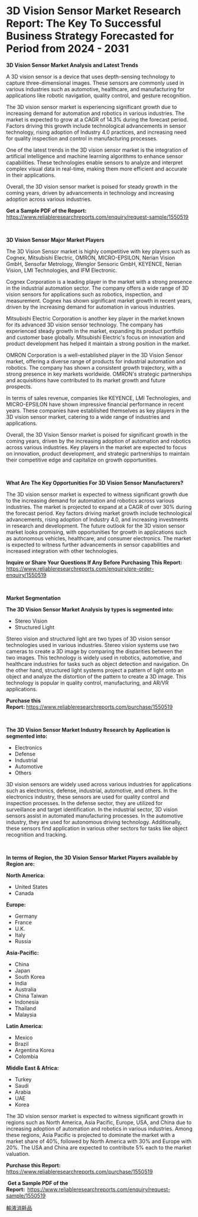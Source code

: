 <p><h1>3D Vision Sensor Market Research Report: The Key To Successful Business Strategy Forecasted for Period from 2024 - 2031</h1></p><p><strong>3D Vision Sensor Market Analysis and Latest Trends</strong></p>
<p><p>A 3D vision sensor is a device that uses depth-sensing technology to capture three-dimensional images. These sensors are commonly used in various industries such as automotive, healthcare, and manufacturing for applications like robotic navigation, quality control, and gesture recognition.</p><p>The 3D vision sensor market is experiencing significant growth due to increasing demand for automation and robotics in various industries. The market is expected to grow at a CAGR of 14.3% during the forecast period. Factors driving this growth include technological advancements in sensor technology, rising adoption of Industry 4.0 practices, and increasing need for quality inspection and control in manufacturing processes.</p><p>One of the latest trends in the 3D vision sensor market is the integration of artificial intelligence and machine learning algorithms to enhance sensor capabilities. These technologies enable sensors to analyze and interpret complex visual data in real-time, making them more efficient and accurate in their applications.</p><p>Overall, the 3D vision sensor market is poised for steady growth in the coming years, driven by advancements in technology and increasing adoption across various industries.</p></p>
<p><strong>Get a Sample PDF of the Report:&nbsp;</strong> <a href="https://www.reliableresearchreports.com/enquiry/request-sample/1550519">https://www.reliableresearchreports.com/enquiry/request-sample/1550519</a></p>
<p>&nbsp;</p>
<p><strong>3D Vision Sensor Major Market Players</strong></p>
<p><p>The 3D Vision Sensor market is highly competitive with key players such as Cognex, Mitsubishi Electric, OMRON, MICRO-EPSILON, Nerian Vision GmbH, Sensofar Metrology, Wenglor Sensoric GmbH, KEYENCE, Nerian Vision, LMI Technologies, and IFM Electronic.</p><p>Cognex Corporation is a leading player in the market with a strong presence in the industrial automation sector. The company offers a wide range of 3D vision sensors for applications such as robotics, inspection, and measurement. Cognex has shown significant market growth in recent years, driven by the increasing demand for automation in various industries.</p><p>Mitsubishi Electric Corporation is another key player in the market known for its advanced 3D vision sensor technology. The company has experienced steady growth in the market, expanding its product portfolio and customer base globally. Mitsubishi Electric's focus on innovation and product development has helped it maintain a strong position in the market.</p><p>OMRON Corporation is a well-established player in the 3D Vision Sensor market, offering a diverse range of products for industrial automation and robotics. The company has shown a consistent growth trajectory, with a strong presence in key markets worldwide. OMRON's strategic partnerships and acquisitions have contributed to its market growth and future prospects.</p><p>In terms of sales revenue, companies like KEYENCE, LMI Technologies, and MICRO-EPSILON have shown impressive financial performance in recent years. These companies have established themselves as key players in the 3D vision sensor market, catering to a wide range of industries and applications.</p><p>Overall, the 3D Vision Sensor market is poised for significant growth in the coming years, driven by the increasing adoption of automation and robotics across various industries. Key players in the market are expected to focus on innovation, product development, and strategic partnerships to maintain their competitive edge and capitalize on growth opportunities.</p></p>
<p>&nbsp;</p>
<p><strong>What Are The Key Opportunities For 3D Vision Sensor Manufacturers?</strong></p>
<p><p>The 3D vision sensor market is expected to witness significant growth due to the increasing demand for automation and robotics across various industries. The market is projected to expand at a CAGR of over 30% during the forecast period. Key factors driving market growth include technological advancements, rising adoption of Industry 4.0, and increasing investments in research and development. The future outlook for the 3D vision sensor market looks promising, with opportunities for growth in applications such as autonomous vehicles, healthcare, and consumer electronics. The market is expected to witness further advancements in sensor capabilities and increased integration with other technologies.</p></p>
<p><strong>Inquire or Share Your Questions If Any Before Purchasing This Report:</strong> <a href="https://www.reliableresearchreports.com/enquiry/pre-order-enquiry/1550519">https://www.reliableresearchreports.com/enquiry/pre-order-enquiry/1550519</a></p>
<p>&nbsp;</p>
<p><strong>Market Segmentation</strong></p>
<p><strong>The 3D Vision Sensor Market Analysis by types is segmented into:</strong></p>
<p><ul><li>Stereo Vision</li><li>Structured Light</li></ul></p>
<p><p>Stereo vision and structured light are two types of 3D vision sensor technologies used in various industries. Stereo vision systems use two cameras to create a 3D image by comparing the disparities between the two images. This technology is widely used in robotics, automotive, and healthcare industries for tasks such as object detection and navigation. On the other hand, structured light systems project a pattern of light onto an object and analyze the distortion of the pattern to create a 3D image. This technology is popular in quality control, manufacturing, and AR/VR applications.</p></p>
<p><strong>Purchase this Report:&nbsp;</strong><a href="https://www.reliableresearchreports.com/purchase/1550519">https://www.reliableresearchreports.com/purchase/1550519</a></p>
<p>&nbsp;</p>
<p><strong>The 3D Vision Sensor Market Industry Research by Application is segmented into:</strong></p>
<p><ul><li>Electronics</li><li>Defense</li><li>Industrial</li><li>Automotive</li><li>Others</li></ul></p>
<p><p>3D vision sensors are widely used across various industries for applications such as electronics, defense, industrial, automotive, and others. In the electronics industry, these sensors are used for quality control and inspection processes. In the defense sector, they are utilized for surveillance and target identification. In the industrial sector, 3D vision sensors assist in automated manufacturing processes. In the automotive industry, they are used for autonomous driving technology. Additionally, these sensors find application in various other sectors for tasks like object recognition and tracking.</p></p>
<p>&nbsp;</p>
<p><strong>In terms of Region, the 3D Vision Sensor Market Players available by Region are:</strong></p>
<p>
    <p> <strong> North America: </strong>
        <ul>
            <li>United States</li>
            <li>Canada</li>
        </ul>
        </p> 
    <p> <strong> Europe: </strong>
        <ul>
            <li>Germany</li>
            <li>France</li>
            <li>U.K.</li>
            <li>Italy</li>
            <li>Russia</li>
        </ul>
        </p> 
    <p> <strong> Asia-Pacific: </strong>
        <ul>
            <li>China</li>
            <li>Japan</li>
            <li>South Korea</li>
            <li>India</li>
            <li>Australia</li>
            <li>China Taiwan</li>
            <li>Indonesia</li>
            <li>Thailand</li>
            <li>Malaysia</li>
        </ul>
        </p> 
    <p> <strong> Latin America: </strong>
        <ul>
            <li>Mexico</li>
            <li>Brazil</li>
            <li>Argentina Korea</li>
            <li>Colombia</li>
        </ul>
        </p> 
    <p> <strong> Middle East & Africa: </strong>
        <ul>
            <li>Turkey</li>
            <li>Saudi</li>
            <li>Arabia</li>
            <li>UAE</li>
            <li>Korea</li>
        </ul>
    </p>
    </p>
<p><p>The 3D vision sensor market is expected to witness significant growth in regions such as North America, Asia Pacific, Europe, USA, and China due to increasing adoption of automation and robotics in various industries. Among these regions, Asia Pacific is projected to dominate the market with a market share of 40%, followed by North America with 30% and Europe with 20%. The USA and China are expected to contribute 5% each to the market valuation.</p></p>
<p><strong>Purchase this Report: </strong><a href="https://www.reliableresearchreports.com/purchase/1550519">https://www.reliableresearchreports.com/purchase/1550519</a></p>
<p>&nbsp;<strong>Get a Sample PDF of the Report:&nbsp;&nbsp;</strong><a href="https://www.reliableresearchreports.com/enquiry/request-sample/1550519">https://www.reliableresearchreports.com/enquiry/request-sample/1550519</a></p>
<p><strong></strong></p>
<p><p><a href="https://github.com/oqxogxyvqe90775/Market-Research-Report-List-1/blob/main/67660939184.md">輸液消耗品</a></p></p>